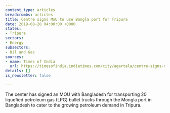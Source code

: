 ```yaml
---
content_type: articles
breadcrumbs: articles
title: Centre signs MoU to use Bangla port for Tripura
date: 2019-08-28 04:00:00 +0000
states:
- Tripura
sectors:
- Energy
subsectors:
- Oil and Gas
sources:
- name: Times of India
  url: https://timesofindia.indiatimes.com/city/agartala/centre-signs-mou-to-use-bangla-port-for-tripura/articleshowprint/70825710.cms
details: []
is_newsletter: false

---
```

The center has signed an MOU with Bangladesh for transporting 20 liquefied petroleum gas (LPG) bullet trucks through the Mongla port in Bangladesh to cater to the growing petroleum demand in Tripura.
